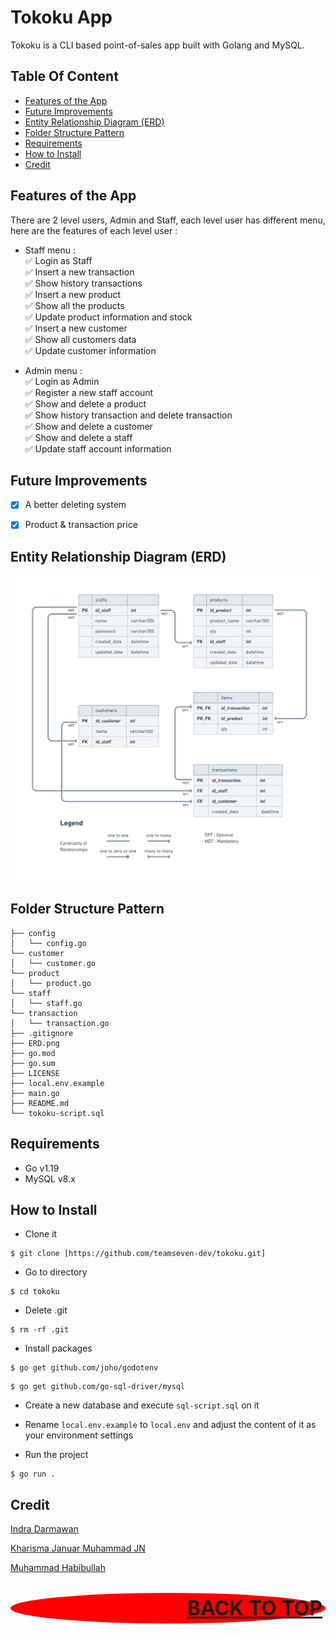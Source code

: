 # Tokoku App

Tokoku is a CLI based point-of-sales app built with Golang and MySQL.


## Table Of Content

- [Features of the App](#features-of-the-app)
- [Future Improvements](#future-improvements)
- [Entity Relationship Diagram (ERD)](#entity-relationship-diagram-erd)
- [Folder Structure Pattern](#folder-structure-pattern)
- [Requirements](#Requirements)
- [How to Install](#how-to-install)
- [Credit](#credit)


## Features of the App

  There are 2 level users, Admin and Staff, each level user has different menu, here are the features of each level user :
  
   - Staff menu :\
      :white_check_mark: Login as Staff\
      :white_check_mark: Insert a new transaction\
      :white_check_mark: Show history transactions\
      :white_check_mark: Insert a new product\
      :white_check_mark: Show all the products\
      :white_check_mark: Update product information and stock\
      :white_check_mark: Insert a new customer\
      :white_check_mark: Show all customers data\
      :white_check_mark: Update customer information
  
  - Admin menu :\
      :white_check_mark: Login as Admin\
      :white_check_mark: Register a new staff account\
      :white_check_mark: Show and delete a product\
      :white_check_mark: Show history transaction and delete transaction\
      :white_check_mark: Show and delete a customer\
      :white_check_mark: Show and delete a staff\
      :white_check_mark: Update staff account information

## Future Improvements

- [x] A better deleting system
- [x] Product & transaction price


## Entity Relationship Diagram (ERD)
![run](./ERD-Design.png)


## Folder Structure Pattern
```
├── config
│   └── config.go
└── customer
│   └── customer.go
└── product
│   └── product.go
└── staff
│   └── staff.go
└── transaction
│   └── transaction.go
├── .gitignore
├── ERD.png
├── go.mod
├── go.sum
├── LICENSE
├── local.env.example
├── main.go
├── README.md
└── tokoku-script.sql
```

## Requirements
- Go v1.19
- MySQL v8.x

## How to Install

- Clone it

```
$ git clone [https://github.com/teamseven-dev/tokoku.git]
```


- Go to directory

```
$ cd tokoku
```


- Delete .git

```
$ rm -rf .git
```


- Install packages

```
$ go get github.com/joho/godotenv
```

```
$ go get github.com/go-sql-driver/mysql
```

- Create a new database and execute `sql-script.sql` on it

- Rename `local.env.example` to `local.env` and adjust the content of it as your environment settings

- Run the project

```
$ go run .
```


## Credit
[Indra Darmawan](https://github.com/e1more)

[Kharisma Januar Muhammad JN](https://github.com/kharismajanuar)

[Muhammad Habibullah](https://github.com/hebobibun)



<p align="right" style="padding: 5px; border-radius: 100%; background-color: red; font-size: 2rem;">
  <b><a href="#tokoku-app">BACK TO TOP</a></b>
</p>
